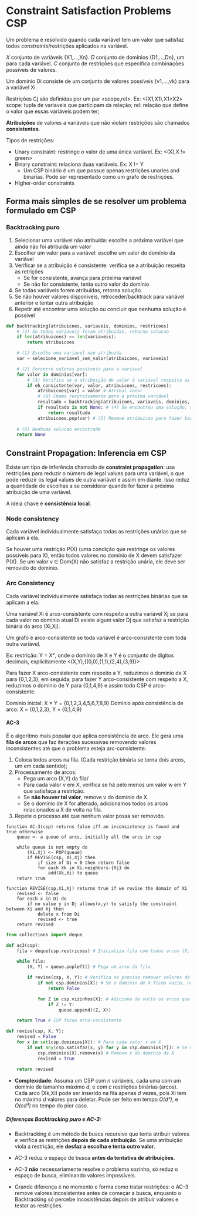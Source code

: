 # Constraint Satisfaction Problems CSP

Um problema é resolvido quando cada variável tem um valor que satisfaz todos *constraints*/restrições aplicados na variável.

*X* conjunto de variáveis {X1,...,Xn}.
*D* conjunto de domínios {D1,...,Dn}, um para cada variável.
*C* conjunto de restrições que especifica combinações possíveis de valores.

Um domínio Di consiste de um conjunto de valores possíveis {v1,...,vk} para a variável Xi.

Restrições Cj são definidas por um par <scope,rel>. Ex: <(X1,X1),X1>X2>
scope: tupla de variaveis que participam da relação;
rel: relação que define o valor que essas variáveis podem ter;

**Atribuições** de valores a variáveis que não violam restrições são chamados **consistentes**.

Tipos de restrições:
* Unary constraint: restringe o valor de uma única variável. Ex: <(X),X != green>
* Binary constraint: relaciona duas variáveis. Ex: X != Y
    * Um CSP binário é um que possue apenas restrições unaries and binarias. Pode ser representado como um grafo de restrições.
* Higher-order constraints

## Forma mais simples de se resolver um problema formulado em CSP

### Backtracking puro

1. Selecionar uma variável não atribuída: escolhe a próxima variável que ainda não foi atribuida um valor
2. Escolher um valor para a variável: escolhe um valor do domínio da variável
3. Verificar se a atribuição é consistente: verifica se a atribuição respeita as retrições
    * Se for consistente, avança para próxima variável
    * Se não for consistente, tenta outro valor do domínio
4. Se todas variáveis forem atribuídas, retorna solução
5. Se não houver valores disponíveis, retroceder/backtrack para variável anterior e tentar outra atribuição
6. Repetir até encontrar uma solução ou concluir que nenhuma solução é possível

```python
def backtracking(atribuicoes, variaveis, dominios, restricoes)
    # (4) Se todas variaveis foram atribuidas, retorna solucao 
    if len(atribuicoes) == len(variaveis):
        return atribuicoes

    # (1) Escolhe uma variavel nao atribuida
    var = selecione_variavel_sem_valor(atribuicoes, variaveis)

    # (2) Percorre valores possiveis para a variavel 
    for valor in dominios[var]:
        # (3) Verifica se a atribuição do valor à variavel respeita as restrições
        if eh_consistente(var, valor, atribuicoes, restricoes):
            atribuicoes[var] = valor # Atribui valor
            # (6) Chama recursivamente para a próxima variável
            resultado = backtracking(atribuicoes, variaveis, dominios, restricoes)
            if resultado is not None: # (4) Se encontrou uma solução, retorna
                return resultado
            atribuicoes.pop(var) # (5) Reomve atribuicao para fazer backtrack
        
    # (6) Nenhuma solucao encontrada
    return None
```

## Constraint Propagation: Inferencia em CSP

Existe um tipo de inferência chamado de **constraint propagation**: usa restrições para reduzir o número de legal values para uma variável, o que pode reduzir os legal values de outra variável e assim em diante. Isso reduz a quantidade de escolhas a se considerar quando for fazer a próxima atribuição de uma variável. 

A ideia chave é **consistência local**.

### Node consistency

Cada variável individualmente satisfaça todas as restrições unárias que se aplicam a ela.

Se houver uma restrição P(X) (uma condição que restringe os valores possíveis para X), então todos valores no domínio de X devem satisfazer P(X). Se um valor v ∈ Dom(X) não satisfaz a restrição unária, ele deve ser removido do domínio.

### Arc Consistency

Cada variável individualmente satisfaça todas as restrições binárias que se aplicam a ela.

Uma variável Xi é arco-consistente com respeito a outra variável Xj se para cada valor no domínio atual Di existe algum valor Dj que satisfaz a restrição binária do arco (Xi,Xj).

Um grafo é arco-consistente se toda variável é arco-consistente com toda outra variável.

Ex: restrição: Y = X², onde o domínio de X e Y é o conjunto de digitos decimais, explicitamente 
<(X,Y),{(0,0),(1,1),(2,4),(3,9)}>

Para fazer X arco-consistente com respeito a Y, reduzimos o dominio de X para {0,1,2,3}, em seguida, para fazer Y arco-consistente com respeito a X, reduzimos o dominio de Y para {0,1,4,9} e assim todo CSP é arco-consistente.

Dominio inicial: X = Y = {0,1,2,3,4,5,6,7,8,9}
Dominio após consistência de arco: X = {0,1,2,3}, Y = {0,1,4,9}

#### AC-3

É o algoritmo mais popular que aplica consistência de arco. Ele gera uma **fila de arcos** que faz iterações sucessivas removendo valores inconsistentes até que o problema esteja arc-consistente.

1. Coloca todos arcos na fila. (Cada restrição binária se torna dois arcos, um em cada sentido);
2. Processamento de arcos:
    * Pega um arco (X,Y) da fila/
    * Para cada valor v em X, verifica se há pelo menos um valor w em Y que satisfaça a restrição.
    * Se **não houver tal valor**, remove v do domínio de X.
    * Se o domínio de X for alterado, adicionamos todos os arcos relacionados a X de volta na fila.
3. Repete o processo até que nenhum valor possa ser removido.

```pseudo
function AC-3(csp) returns false iff an inconsistency is found and true otherwise
    queue <- a queue of arcs, initially all the arcs in csp

    while queue is not empty do
        (Xi,Xj) <- POP(queue)
        if REVISE(csp, Xi,Xj) then
            if size of Di = 0 then return false
            for each Xk in Xi.neighbors-{Xj} do
                add(Xk,Xi) to queue
    return true

function REVISE(csp,Xi,Xj) returns true if we revise the domain of Xi
    revised <- false
    for each x in Di do
        if no value y in Dj allows(x,y) to satisfy the constraint between Xi and Xj then
            delete x from Di
            revised <- true
    return revised
```

```python
from collections import deque

def ac3(csp):
    fila = deque(csp.restricoes) # Inicializa fila com todos arcos (X, Y)

    while fila:
        (X, Y) = queue.popleft() # Pega um arco da fila

        if revise(csp, X, Y): # Verifica se precisa remover valores do dominio de X
            if not csp.dominios[X]: # Se o dominio de X ficou vazio, nao ha solucao
                return False

            for Z in csp.vizinhos[X]: # Adiciona de volta os arcos que dependem de X
                if Z != Y:
                    queue.append((Z, X))

    return True # CSP ficou arco-consistente

def revise(csp, X, Y):
    revised = False
    for x in set(csp.dominios[X]): # Para cada valor x em X
        if not any(csp.satisfaz(x, y) for y in csp.dominios[Y]): # Se não há y válido
            csp.dominios[X].remove(x) # Remove x do domínio de X
            revised = True
    
    return revised
```

* **Complexidade**: Assuma um CSP com *n* variáveis, cada uma com um domínio de tamanho máximo *d*, e com *c* restrições binárias (arcos). Cada arco (Xk,Xi) pode ser inserido na fila apenas *d* vezes, pois Xi tem no máximo *d* valores para deletar. Pode ser feito em tempo *O(d²)*, e *O(cd³)* no tempo do pior caso.

##### Diferenças Backtracking puro e AC-3:

* Backtracking é um método de busca recursivo que tenta atribuir valores e verifica as restrições **depois de cada atribuição**. Se uma atribuição viola a restrição, ele **desfaz a escolha e tenta outro valor**.
* AC-3 reduz o espaço de busca **antes da tentativa de atribuições**.
* AC-3 **não** necessariamente resolve o problema sozinho, só reduz o espaço de busca, eliminando valores impossíveis.

* Grande diferença é no momento e forma como tratar restrições: o AC-3 remove valores incosistentes antes de começar a busca, enquanto o Backtracking só percebe incosistências depois de atribuir valores e testar as restrições.

#### 
